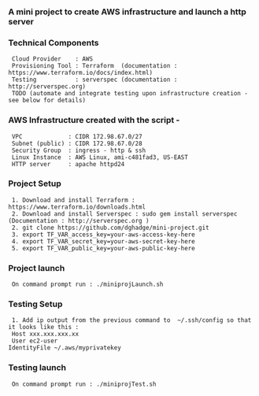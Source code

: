 ###  A mini project to create AWS infrastructure and launch a http server

###  Technical Components
     Cloud Provider    : AWS
     Provisioning Tool : Terraform  (documentation : https://www.terraform.io/docs/index.html)
     Testing           : serverspec (documentation : http://serverspec.org)
     TODO (automate and integrate testing upon infrastructure creation - see below for details)

### AWS Infrastructure created with the script - 
     VPC             : CIDR 172.98.67.0/27 
     Subnet (public) : CIDR 172.98.67.0/28   
     Security Group  : ingress - http & ssh
     Linux Instance  : AWS Linux, ami-c481fad3, US-EAST
     HTTP server     : apache httpd24
 
###  Project Setup 
     1. Download and install Terraform :   https://www.terraform.io/downloads.html
     2. Download and install Serverspec : sudo gem install serverspec (Documentation : http://serverspec.org )
     2. git clone https://github.com/dghadge/mini-project.git
     3. export TF_VAR_access_key=your-aws-access-key-here
     4. export TF_VAR_secret_key=your-aws-secret-key-here
     5. export TF_VAR_public_key=your-aws-public-key-here
     
###  Project launch
     On command prompt run : ./miniprojLaunch.sh 

###  Testing Setup
     1. Add ip output from the previous command to  ~/.ssh/config so that it looks like this :
     Host xxx.xxx.xxx.xx 
     User ec2-user
 	IdentityFile ~/.aws/myprivatekey

###  Testing launch
     On command prompt run : ./miniprojTest.sh 
